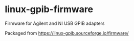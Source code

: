 # linux-gpib-firmware
Firmware for Agilent and NI USB GPIB adapters

Packaged from https://linux-gpib.sourceforge.io/firmware/
